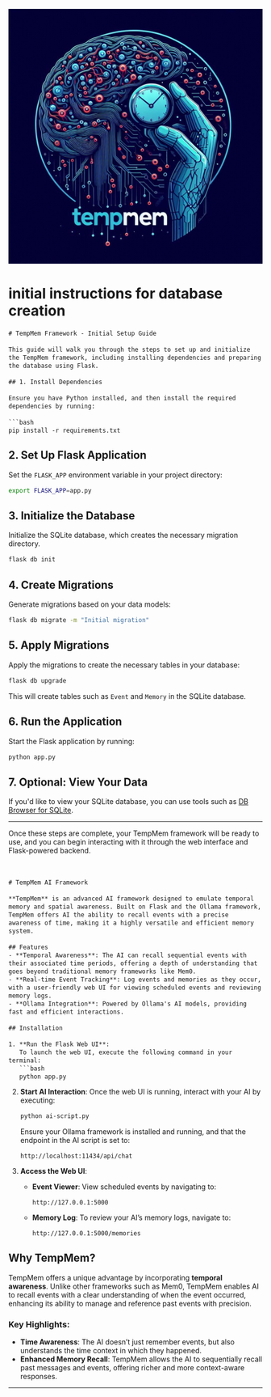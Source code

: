 ![TempMem Logo](images/tempmem-logo.png)

# initial instructions for database creation

```
# TempMem Framework - Initial Setup Guide

This guide will walk you through the steps to set up and initialize the TempMem framework, including installing dependencies and preparing the database using Flask.

## 1. Install Dependencies

Ensure you have Python installed, and then install the required dependencies by running:

```bash
pip install -r requirements.txt
```

## 2. Set Up Flask Application

Set the `FLASK_APP` environment variable in your project directory:

```bash
export FLASK_APP=app.py
```

## 3. Initialize the Database

Initialize the SQLite database, which creates the necessary migration directory.

```bash
flask db init
```

## 4. Create Migrations

Generate migrations based on your data models:

```bash
flask db migrate -m "Initial migration"
```

## 5. Apply Migrations

Apply the migrations to create the necessary tables in your database:

```bash
flask db upgrade
```

This will create tables such as `Event` and `Memory` in the SQLite database.

## 6. Run the Application

Start the Flask application by running:

```bash
python app.py
```

## 7. Optional: View Your Data

If you'd like to view your SQLite database, you can use tools such as [DB Browser for SQLite](https://sqlitebrowser.org/).

---

Once these steps are complete, your TempMem framework will be ready to use, and you can begin interacting with it through the web interface and Flask-powered backend.

```


# TempMem AI Framework

**TempMem** is an advanced AI framework designed to emulate temporal memory and spatial awareness. Built on Flask and the Ollama framework, TempMem offers AI the ability to recall events with a precise awareness of time, making it a highly versatile and efficient memory system.

## Features
- **Temporal Awareness**: The AI can recall sequential events with their associated time periods, offering a depth of understanding that goes beyond traditional memory frameworks like Mem0.
- **Real-time Event Tracking**: Log events and memories as they occur, with a user-friendly web UI for viewing scheduled events and reviewing memory logs.
- **Ollama Integration**: Powered by Ollama's AI models, providing fast and efficient interactions.

## Installation

1. **Run the Flask Web UI**:
   To launch the web UI, execute the following command in your terminal:
   ```bash
   python app.py
   ```

2. **Start AI Interaction**:
   Once the web UI is running, interact with your AI by executing:
   ```bash
   python ai-script.py
   ```
   Ensure your Ollama framework is installed and running, and that the endpoint in the AI script is set to:
   ```
   http://localhost:11434/api/chat
   ```

3. **Access the Web UI**:
   - **Event Viewer**: View scheduled events by navigating to:
     ```
     http://127.0.0.1:5000
     ```
   - **Memory Log**: To review your AI’s memory logs, navigate to:
     ```
     http://127.0.0.1:5000/memories
     ```

## Why TempMem?

TempMem offers a unique advantage by incorporating **temporal awareness**. Unlike other frameworks such as Mem0, TempMem enables AI to recall events with a clear understanding of when the event occurred, enhancing its ability to manage and reference past events with precision. 

### Key Highlights:
- **Time Awareness**: The AI doesn’t just remember events, but also understands the time context in which they happened.
- **Enhanced Memory Recall**: TempMem allows the AI to sequentially recall past messages and events, offering richer and more context-aware responses.

---
